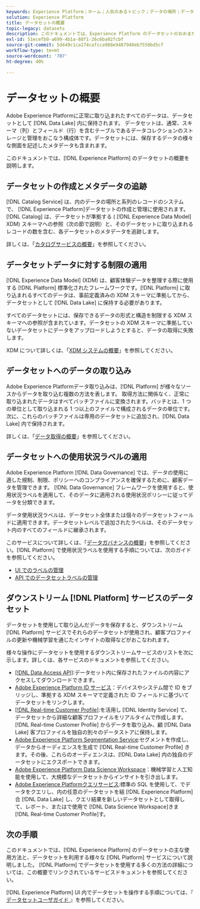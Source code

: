 ```yaml
---
keywords: Experience Platform；ホーム；人気のあるトピック；データの場所；データの場所；データ管理；データ管理；系列；系列；データ型；データ型；データ型
solution: Experience Platform
title: データセットの概要
topic-legacy: datasets
description: このドキュメントでは、Experience Platform のデータセットのおおまかな概要を説明します。
exl-id: 51ecefb0-a699-4b1a-80f1-26c6ba92fcbf
source-git-commit: 5d449c1ca174cafcca988e9487940eb7550bd5cf
workflow-type: tm+mt
source-wordcount: '707'
ht-degree: 40%

---
```


# データセットの概要

Adobe Experience Platformに正常に取り込まれたすべてのデータは、データセットとして [!DNL Data Lake] 内に保持されます。 データセットは、通常、スキーマ（列）とフィールド（行）を含むテーブルであるデータコレクションのストレージと管理をおこなう構成体です。データセットには、保存するデータの様々な側面を記述したメタデータも含まれます。

このドキュメントでは、[!DNL Experience Platform] のデータセットの概要を説明します。

## データセットの作成とメタデータの追跡

[!DNL Catalog Service] は、内のデータの場所と系列のレコードのシステムで、 [!DNL Experience Platform]データセットの作成と管理に使用されます。[!DNL Catalog] は、データセットが準拠する ( [!DNL Experience Data Model] XDM) スキーマへの参照（次の節で説明）と、そのデータセットに取り込まれるレコードの数を含む、各データセットのメタデータを追跡します。

詳しくは、「[カタログサービスの概要](../home.md)」を参照してください。

## データセットデータに対する制限の適用

[!DNL Experience Data Model] (XDM) は、顧客体験データを整理する際に使用する [!DNL Platform] 標準化されたフレームワークです。[!DNL Platform] に取り込まれるすべてのデータは、事前定義済みの XDM スキーマに準拠してから、データセットとして [!DNL Data Lake] に保持する必要があります。

すべてのデータセットには、保存できるデータの形式と構造を制限する XDM スキーマへの参照が含まれています。データセットの XDM スキーマに準拠していないデータセットにデータをアップロードしようとすると、データの取得に失敗します。

XDM について詳しくは、「[XDM システムの概要](../../xdm/home.md)」を参照してください。

## データセットへのデータの取り込み

Adobe Experience Platformデータ取り込みは、[!DNL Platform] が様々なソースからデータを取り込む複数の方法を表します。 取得方法に関係なく、正常に取り込まれたデータはすべてバッチファイルに変換されます。バッチとは、1 つの単位として取り込まれる 1 つ以上のファイルで構成されるデータの単位です。次に、これらのバッチファイルは専用のデータセットに追加され、[!DNL Data Lake] 内で保持されます。

詳しくは、「[データ取得の概要](../../ingestion/home.md)」を参照してください。

## データセットへの使用状況ラベルの適用

Adobe Experience Platform [!DNL Data Governance] では、データの使用に適した規制、制限、ポリシーへのコンプライアンスを確保するために、顧客データを管理できます。 [!DNL Data Governance] フレームワークを使用すると、使用状況ラベルを適用して、そのデータに適用される使用状況ポリシーに従ってデータを分類できます。

データ使用状況ラベルは、データセット全体または個々のデータセットフィールドに適用できます。データセットレベルで追加されたラベルは、そのデータセット内のすべてのフィールドに継承されます。

このサービスについて詳しくは、「[データガバナンスの概要](../../data-governance/home.md)」を参照してください。[!DNL Platform] で使用状況ラベルを使用する手順については、次のガイドを参照してください。

* [UI でのラベルの管理](../../data-governance/labels/user-guide.md)
* [API でのデータセットラベルの管理](../../data-governance/labels/dataset-api.md)

## ダウンストリーム [!DNL Platform] サービスのデータセット

データセットを使用して取り込んだデータを保存すると、ダウンストリーム [!DNL Platform] サービスでそれらのデータセットが使用され、顧客プロファイルの更新や機械学習を通じたインサイトの取得などがおこなわれます。

様々な操作にデータセットを使用するダウンストリームサービスのリストを次に示します。詳しくは、各サービスのドキュメントを参照してください。

* [[!DNL Data Access API]](../../data-access/home.md):データセット内に保存されたファイルの内容にアクセスしてダウンロードできます。
* [Adobe Experience Platform ID サービス](../../identity-service/home.md)：デバイスやシステム間で ID をブリッジし、準拠する XDM スキーマで定義された ID フィールドに基づいてデータセットをリンクします。
* [[!DNL Real-time Customer Profile]](../../profile/home.md):を活用し [!DNL Identity Service] て、データセットから詳細な顧客プロファイルをリアルタイムで作成します。[!DNL Real-time Customer Profile] からデータを取り込み、顧 [!DNL Data Lake] 客プロファイルを独自の別々のデータストアに保持します。
* [Adobe Experience Platform Segmentation Service](../../segmentation/home.md):セグメントを作成し、データからオーディエンスを生成で [!DNL Real-time Customer Profile] きます。その後、これらのオーディエンスは、[!DNL Data Lake] 内の独自のデータセットにエクスポートできます。
* [Adobe Experience Platform Data Science Workspace](../../data-science-workspace/home.md)：機械学習と人工知能を使用して、大規模なデータセットからインサイトを引き出します。
* [Adobe Experience Platformクエリサービス](../../query-service/home.md):標準の SQL を使用して、でデータをクエリし、内の任意のデータセットを結 [!DNL Experience Platform]合 [!DNL Data Lake] し、クエリ結果を新しいデータセットとして取得して、レポート、またはで使用で [!DNL Data Science Workspace]きま [!DNL Real-time Customer Profile]す。

## 次の手順

このドキュメントでは、[!DNL Experience Platform] のデータセットの主な使用方法と、データセットを利用する様々な [!DNL Platform] サービスについて説明しました。 [!DNL Platform] でデータセットを使用する多くの方法の詳細については、この概要でリンクされているサービスドキュメントを参照してください。

[!DNL Experience Platform] UI 内でデータセットを操作する手順については、『[ データセットユーザガイド ](user-guide.md)』を参照してください。
